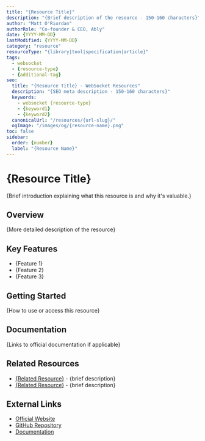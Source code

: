```yaml
---
title: "{Resource Title}"
description: "{Brief description of the resource - 150-160 characters}"
author: "Matt O'Riordan"
authorRole: "Co-founder & CEO, Ably"
date: {YYYY-MM-DD}
lastModified: {YYYY-MM-DD}
category: "resource"
resourceType: "{library|tool|specification|article}"
tags: 
  - websocket
  - {resource-type}
  - {additional-tag}
seo:
  title: "{Resource Title} - WebSocket Resources"
  description: "{SEO meta description - 150-160 characters}"
  keywords: 
    - websocket {resource-type}
    - {keyword1}
    - {keyword2}
  canonicalUrl: "/resources/{url-slug}/"
  ogImage: "/images/og/{resource-name}.png"
toc: false
sidebar:
  order: {number}
  label: "{Resource Name}"
---
```


# {Resource Title}

{Brief introduction explaining what this resource is and why it's valuable.}

## Overview

{More detailed description of the resource}

## Key Features

- {Feature 1}
- {Feature 2}
- {Feature 3}

## Getting Started

{How to use or access this resource}

## Documentation

{Links to official documentation if applicable}

## Related Resources

- [{Related Resource}]({link}) - {brief description}
- [{Related Resource}]({link}) - {brief description}

## External Links

- [Official Website]({url})
- [GitHub Repository]({url})
- [Documentation]({url})